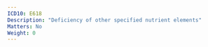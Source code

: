 ```yaml
---
ICD10: E618
Description: "Deficiency of other specified nutrient elements"
Matters: No
Weight: 0
---
```


